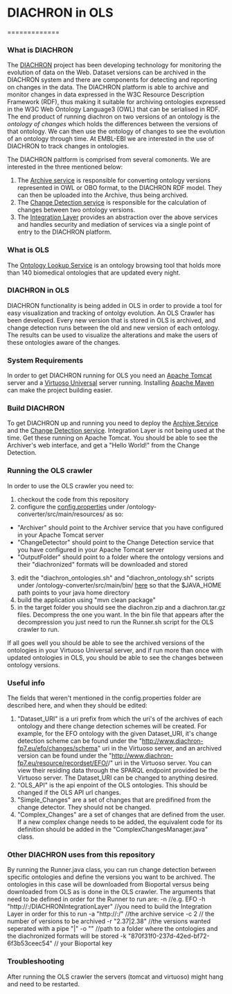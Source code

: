 # DIACHRON in OLS
=============

### What is DIACHRON

The [DIACHRON](http://www.diachron-fp7.eu) project has been developing technology for monitoring the evolution of data on the Web. Dataset versions can be archived in the DIACHRON system and there are components for detecting and reporting on changes in the data. The DIACHRON platform is able to archive and monitor changes in data expressed in the W3C Resource Description Framework (RDF), thus making it suitable for archiving ontologies expressed in the W3C Web Ontology Language3 (OWL) that can be serialised in RDF. The end product of running diachron on two versions of an ontology is the *ontology of changes* which holds the differences between the versions of that ontology. We can then use the ontology of changes to see the evolution of an ontology through time.
At EMBL-EBI we are interested in the use of DIACHRON to track changes in ontologies.

The DIACHRON paltform is comprised from several comonents. We are interested in the three mentioned below:

1. The [Archive service](https://github.com/diachron/archive) is responsible for converting ontology versions represented in OWL or OBO format, to the DIACHRON RDF model. They can then be uploaded into the Archive, thus being archived.
2. The [Change Detection service](https://github.com/diachron/detection_repair_maven) is responsible for the calculation of changes between two ontology versions.
3. The [Integration Layer](https://github.com/diachron/IntegrationLayer_v2) provides an abstraction over the above services and handles security and mediation of services via a single point of entry to the DIACHRON platform.

### What is OLS

The [Ontology Lookup Service](http://www.ebi.ac.uk/ols/beta/) is an ontology browsing tool that holds more than 140 biomedical ontologies that are updated every night.

### DIACHRON in OLS

DIACHRON functionality is being added in OLS in order to provide a tool for easy visualization and tracking of ontolgy evolution. An OLS Crawler has been developed. Every new version that is stored in OLS is archived, and change detection runs between the old and new version of each ontology. The results can be used to visualize the alterations and make the users of these ontologies aware of the changes.

### System Requirements

In order to get DIACHRON running for OLS you need an [Apache Tomcat](http://tomcat.apache.org) server and a [Virtuoso Universal](https://github.com/openlink/virtuoso-opensource) server running. Installing [Apache Maven](https://maven.apache.org/guides/getting-started/maven-in-five-minutes.html) can make the project building easier.

### Build DIACHRON

To get DIACHRON up and running you need to deploy the [Archive Service](https://github.com/diachron/archive) and the [Change Detection service](https://github.com/diachron/detection_repair_maven). Integration Layer is not being used at the time. Get these running on Apache Tomcat. You should be able to see the Archiver's web interface, and get a "Hello World!" from the Change Detection.  

### Running the OLS crawler

In order to use the OLS crawler you need to:

1. checkout the code from this repository
2. configure the [config.properties](https://github.com/olgavrou/diachron-test/blob/master/ontology-converter/src/main/resources/config.properties) under /ontology-converter/src/main/resources/ as so:
  * "Archiver" should point to the Archiver service that you have configured in your Apache Tomcat server
  * "ChangeDetector" should point to the Change Detection service that you have configured in your Apache Tomcat server
  * "OutputFolder" should point to a folder where the ontology versions and their "diachronized" formats will be downloaded and stored
3. edit the "diachron_ontologies.sh" and "diachron_ontology.sh" scripts under /ontology-converter/src/main/bin/ [here](https://github.com/olgavrou/diachron-test/tree/master/ontology-converter/src/main/bin) so that the $JAVA_HOME path points to your java home directory
4. build the application using "mvn clean package"
5. in the target folder you should see the diachron.zip and a diachron.tar.gz files. Decompress the one you want. In the bin file that appears after the decompression you just need to run the Runner.sh script for the OLS crawler to run. 

If all goes well you should be able to see the archived versions of the ontologies in your Virtuoso Universal server, and if run more than once with updated ontologies in OLS, you should be able to see the changes between ontology versions.

### Useful info

The fields that weren't mentioned in the config.properties folder are described here, and when they should be edited:

1. "Dataset_URI" is a uri prefix from which the uri's of the archives of each ontology and there change detection schemes will be created. For example, for the EFO ontology with the given Dataset_URI, it's change detection scheme can be found under the "http://www.diachron-fp7.eu/efo/changes/schema" uri in the Virtuoso server, and an archived version can be found under the "http://www.diachron-fp7.eu/resource/recordset/EFO/<uniqueID>/<uniqueID>" uri in the Virtuoso server. You can view their residing data through the SPARQL endpoint provided be the Virtuoso server. The Dataset_URI can be changed to anything desired.
2. "OLS_API" is the api enpoint of the OLS ontologies. This should be changed if the OLS API url changes.
3. "Simple_Changes" are a set of changes that are predifined from the change detector. They should not be changed.
4. "Complex_Changes" are a set of changes that are defined from the user. If a new complex change needs to be added, the equivalent code for its definition should be added in the "ComplexChangesManager.java" class.

### Other DIACHRON uses from this repository

By running the Runner.java class, you can run change detection between specific ontologies and define the versions you want to be archived. The ontologies in this case will be downloaded from Bioportal versus being downloaded from OLS as is done in the OLS crawler. 
The arguments that need to be defined in order for the Runner to run are:
-n <OntologyName> //e.g. EFO
-h "http://<yourApacheHost>:<yourHostPort>/DIACHRONIntegrationLayer" //you need to build the Integration Layer in order for this to run
-a "http://<yourApacheHost>:<yourHostPort>/<ArchiveService>" //the archive service
-c 2  // the number of versions to be archived
-r "2.37|2.38" //the versions wanted seperated with a pipe "|" 
-o "<folder path>" //path to a folder where the ontologies and the diachronized formats will be stored 
-k "870f31f0-237d-42ed-bf72-6f3b53ceec54" // your Bioportal key

### Troubleshooting

After running the OLS crawler the servers (tomcat and virtuoso) might hang and need to be restarted. 

 

